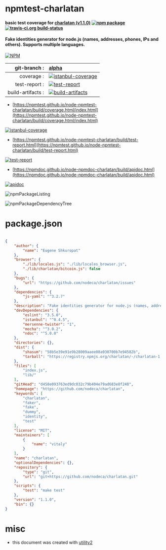 # npmtest-charlatan

#### basic test coverage for  [charlatan (v1.1.0)](https://github.com/nodeca/charlatan)  [![npm package](https://img.shields.io/npm/v/npmtest-charlatan.svg?style=flat-square)](https://www.npmjs.org/package/npmtest-charlatan) [![travis-ci.org build-status](https://api.travis-ci.org/npmtest/node-npmtest-charlatan.svg)](https://travis-ci.org/npmtest/node-npmtest-charlatan)

#### Fake identities generator for node.js (names, addresses, phones, IPs and others). Supports multiple languages.

[![NPM](https://nodei.co/npm/charlatan.png?downloads=true&downloadRank=true&stars=true)](https://www.npmjs.com/package/charlatan)

| git-branch : | [alpha](https://github.com/npmtest/node-npmtest-charlatan/tree/alpha)|
|--:|:--|
| coverage : | [![istanbul-coverage](https://npmtest.github.io/node-npmtest-charlatan/build/coverage.badge.svg)](https://npmtest.github.io/node-npmtest-charlatan/build/coverage.html/index.html)|
| test-report : | [![test-report](https://npmtest.github.io/node-npmtest-charlatan/build/test-report.badge.svg)](https://npmtest.github.io/node-npmtest-charlatan/build/test-report.html)|
| build-artifacts : | [![build-artifacts](https://npmtest.github.io/node-npmtest-charlatan/glyphicons_144_folder_open.png)](https://github.com/npmtest/node-npmtest-charlatan/tree/gh-pages/build)|

- [https://npmtest.github.io/node-npmtest-charlatan/build/coverage.html/index.html](https://npmtest.github.io/node-npmtest-charlatan/build/coverage.html/index.html)

[![istanbul-coverage](https://npmtest.github.io/node-npmtest-charlatan/build/screenCapture.buildCi.browser.%252Ftmp%252Fbuild%252Fcoverage.lib.html.png)](https://npmtest.github.io/node-npmtest-charlatan/build/coverage.html/index.html)

- [https://npmtest.github.io/node-npmtest-charlatan/build/test-report.html](https://npmtest.github.io/node-npmtest-charlatan/build/test-report.html)

[![test-report](https://npmtest.github.io/node-npmtest-charlatan/build/screenCapture.buildCi.browser.%252Ftmp%252Fbuild%252Ftest-report.html.png)](https://npmtest.github.io/node-npmtest-charlatan/build/test-report.html)

- [https://npmdoc.github.io/node-npmdoc-charlatan/build/apidoc.html](https://npmdoc.github.io/node-npmdoc-charlatan/build/apidoc.html)

[![apidoc](https://npmdoc.github.io/node-npmdoc-charlatan/build/screenCapture.buildCi.browser.%252Ftmp%252Fbuild%252Fapidoc.html.png)](https://npmdoc.github.io/node-npmdoc-charlatan/build/apidoc.html)

![npmPackageListing](https://npmtest.github.io/node-npmtest-charlatan/build/screenCapture.npmPackageListing.svg)

![npmPackageDependencyTree](https://npmtest.github.io/node-npmtest-charlatan/build/screenCapture.npmPackageDependencyTree.svg)



# package.json

```json

{
    "author": {
        "name": "Eugene Shkuropat"
    },
    "browser": {
        "./lib/locales.js": "./lib/locales_browser.js",
        "./lib/charlatan/bitcoin.js": false
    },
    "bugs": {
        "url": "https://github.com/nodeca/charlatan/issues"
    },
    "dependencies": {
        "js-yaml": "^3.2.7"
    },
    "description": "Fake identities generator for node.js (names, addresses, phones, IPs and others). Supports multiple languages.",
    "devDependencies": {
        "eslint": "3.5.0",
        "istanbul": "^0.4.5",
        "mersenne-twister": "1",
        "mocha": "^3.0.2",
        "ndoc": "^5.0.0"
    },
    "directories": {},
    "dist": {
        "shasum": "58b5e39e91e9b28009aaee08a930700b7e94582b",
        "tarball": "https://registry.npmjs.org/charlatan/-/charlatan-1.1.0.tgz"
    },
    "files": [
        "index.js",
        "lib/"
    ],
    "gitHead": "d458e093763ed9dc032c79b404e79ad683e8f248",
    "homepage": "https://github.com/nodeca/charlatan",
    "keywords": [
        "charlatan",
        "faker",
        "fake",
        "dummy",
        "identity",
        "test"
    ],
    "license": "MIT",
    "maintainers": [
        {
            "name": "vitaly"
        }
    ],
    "name": "charlatan",
    "optionalDependencies": {},
    "repository": {
        "type": "git",
        "url": "git+https://github.com/nodeca/charlatan.git"
    },
    "scripts": {
        "test": "make test"
    },
    "version": "1.1.0",
    "bin": {}
}
```



# misc
- this document was created with [utility2](https://github.com/kaizhu256/node-utility2)
